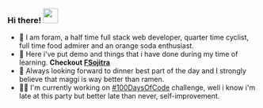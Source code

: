 ### Hi there! <img src="https://cultofthepartyparrot.com/parrots/hd/dealwithitnowparrot.gif" width="30px" />

- 🤷 I am foram, a half time full stack web developer, quarter time cyclist, full time food admirer and an orange soda enthusiast.
- 📝 Here i've put demo and things that i have done during my time of learning. **Checkout [FSojitra](https://github.com/FSojitra?tab=repositories)**
- 🍝 Always looking forward to dinner best part of the day and I strongly believe that maggi is way better than ramen.
- :woman_technologist: I'm currently working on [#100DaysOfCode](https://www.100daysofcode.com/) challenge, well i know i'm late at this party but better late than never, self-improvement.

<!-- <h1 align="center">Hi there 👋, I'm Foram!</h1> -->
<!-- <h3 align="center">And my Profile README.md is my Profile README.md. None of your Profile README.md :laughing: </3> -->
<!-- <h5>(PS. I know this intro is very lame but i simply couldn't come up with something even more lame than that so please bear with me, also for <a href="https://st1.bollywoodlife.com/wp-content/uploads/2018/07/Daisy-Shah-Gif.gif?impolicy=Medium_Resize&w=1200&h=800" target="blank">reference</a>)</h5> -->
<!-- <p align="left"> <img src="https://komarev.com/ghpvc/?username=fsojitra" alt="fsojitra" /> </p> -->

<!-- <p align="left"><img src="https://konpa.github.io/devicon/devicon.git/icons/react/react-original-wordmark.svg" alt="react" width="20" height="20"/> <img src="https://konpa.github.io/devicon/devicon.git/icons/angularjs/angularjs-original.svg" alt="angularjs" width="20" height="20"/> <img src="https://konpa.github.io/devicon/devicon.git/icons/bootstrap/bootstrap-plain.svg" alt="bootstrap" width="20" height="20"/> <img src="https://konpa.github.io/devicon/devicon.git/icons/javascript/javascript-original.svg" alt="javascript" width="20" height="20"/> <img src="https://konpa.github.io/devicon/devicon.git/icons/typescript/typescript-original.svg" alt="typescript" width="20" height="20"/> <img src="https://konpa.github.io/devicon/devicon.git/icons/mongodb/mongodb-original-wordmark.svg" alt="mongodb" width="20" height="20"/> <img src="https://konpa.github.io/devicon/devicon.git/icons/postgresql/postgresql-original-wordmark.svg" alt="postgresql" width="20" height="20"/> <img src="https://konpa.github.io/devicon/devicon.git/icons/redis/redis-original-wordmark.svg" alt="redis" width="20" height="20"/> <img src="https://konpa.github.io/devicon/devicon.git/icons/nodejs/nodejs-original-wordmark.svg" alt="nodejs" width="20" height="20"/> <img src="https://konpa.github.io/devicon/devicon.git/icons/nginx/nginx-original.svg" alt="nginx" width="20" height="20"/></p><p align="center"> <img src="https://github-readme-stats.vercel.app/api?username=fsojitra&show_icons=true" alt="fsojitra" /> </p> -->

<!-- <p align="center"> -->
<!-- <a href="https://dev.to/fsojitra" target="blank"><img align="center" src="https://cdn.jsdelivr.net/npm/simple-icons@3.0.1/icons/dev-dot-to.svg" alt="fsojitra" height="20" width="20" /></a> -->
<!-- <a href="https://twitter.com/fsojitra" target="blank"><img align="center" src="https://cdn.jsdelivr.net/npm/simple-icons@3.0.1/icons/twitter.svg" alt="fsojitra" height="20" width="20" /></a> -->
<!-- <a href="https://linkedin.com/in/foram-sojitra-47a467152" target="blank"><img align="center" src="https://cdn.jsdelivr.net/npm/simple-icons@3.0.1/icons/linkedin.svg" alt="foram-sojitra-47a467152" height="20" width="20" /></a> -->
<!-- <a href="https://stackoverflow.com/users/8251798/foram-sojitra" target="blank"><img align="center" src="https://cdn.jsdelivr.net/npm/simple-icons@3.0.1/icons/stackoverflow.svg" alt="users/8251798/foram-sojitra" height="20" width="20" /></a> -->
<!-- </p> -->
